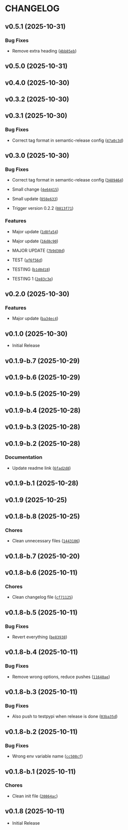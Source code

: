 # CHANGELOG

<!-- version list -->

## v0.5.1 (2025-10-31)

### Bug Fixes

- Remove extra heading
  ([`4bb85eb`](https://github.com/UniversalPython/UniversalPython/commit/4bb85ebf2ae78ea704770c94c12bff7708b31031))


## v0.5.0 (2025-10-31)


## v0.4.0 (2025-10-30)


## v0.3.2 (2025-10-30)


## v0.3.1 (2025-10-30)

### Bug Fixes

- Correct tag format in semantic-release config
  ([`47a0c3d`](https://github.com/UniversalPython/UniversalPython/commit/47a0c3dd8ed6590a74cc52072d7af5ee885bb8de))


## v0.3.0 (2025-10-30)

### Bug Fixes

- Correct tag format in semantic-release config
  ([`3489464`](https://github.com/UniversalPython/UniversalPython/commit/3489464c881636194b07308d3d30576fc26469c7))

- Small change
  ([`4e64415`](https://github.com/UniversalPython/UniversalPython/commit/4e64415073a8d968660bf78988987c014349da05))

- Small update
  ([`858e633`](https://github.com/UniversalPython/UniversalPython/commit/858e6339c7c86f74e6588c8466f48bd36ade7ef9))

- Trigger version 0.2.2
  ([`0813f71`](https://github.com/UniversalPython/UniversalPython/commit/0813f71927fa955ed7b8879a9d40d4fa0e709e22))

### Features

- Major update
  ([`1d8fa54`](https://github.com/UniversalPython/UniversalPython/commit/1d8fa54bde24743548d7845d693fa9fa4a544ea5))

- Major update
  ([`16d8c90`](https://github.com/UniversalPython/UniversalPython/commit/16d8c9081a8f3d38e90ad68b20beb17552f433e5))

- MAJOR UPDATE
  ([`7b9d30d`](https://github.com/UniversalPython/UniversalPython/commit/7b9d30dfcb92edfcf4a475b6e68b19e75988065e))

- TEST
  ([`af6f56d`](https://github.com/UniversalPython/UniversalPython/commit/af6f56df74dca5910a348d8a93cf49b86b333d10))

- TESTING
  ([`b1d0d18`](https://github.com/UniversalPython/UniversalPython/commit/b1d0d189fb998e9537e35840dae4c657598c7515))

- TESTING 1
  ([`2e83c3e`](https://github.com/UniversalPython/UniversalPython/commit/2e83c3e773ea15d8e7af41a2ac50b014f8bac03f))


## v0.2.0 (2025-10-30)

### Features

- Major update
  ([`ba34ec4`](https://github.com/UniversalPython/UniversalPython/commit/ba34ec4e9b8a153aa0a3699a65e27609733e87da))


## v0.1.0 (2025-10-30)

- Initial Release

## v0.1.9-b.7 (2025-10-29)


## v0.1.9-b.6 (2025-10-29)


## v0.1.9-b.5 (2025-10-29)


## v0.1.9-b.4 (2025-10-28)


## v0.1.9-b.3 (2025-10-28)


## v0.1.9-b.2 (2025-10-28)

### Documentation

- Update readme link
  ([`6fad2d8`](https://github.com/UniversalPython/UniversalPython/commit/6fad2d88a949a033386d2afea122d19ffaba8711))


## v0.1.9-b.1 (2025-10-28)


## v0.1.9 (2025-10-25)


## v0.1.8-b.8 (2025-10-25)

### Chores

- Clean unnecessary files
  ([`1443106`](https://github.com/UniversalPython/UniversalPython/commit/1443106c5c22ae8e9282e30be0ef220bb62c0d8f))


## v0.1.8-b.7 (2025-10-20)


## v0.1.8-b.6 (2025-10-11)

### Chores

- Clean changelog file
  ([`cf71125`](https://github.com/UniversalPython/UniversalPython/commit/cf71125f6b123197e7dde0a2ac8a6eaa6a674592))


## v0.1.8-b.5 (2025-10-11)

### Bug Fixes

- Revert everything
  ([`be83938`](https://github.com/UniversalPython/UniversalPython/commit/be83938c5f7864fc8ebef8ab33bfdd8ba5144223))


## v0.1.8-b.4 (2025-10-11)

### Bug Fixes

- Remove wrong options, reduce pushes
  ([`11640ae`](https://github.com/UniversalPython/UniversalPython/commit/11640ae095aeb75f73b6693a957d99f1416b8798))


## v0.1.8-b.3 (2025-10-11)

### Bug Fixes

- Also push to testpypi when release is done
  ([`03ba35d`](https://github.com/UniversalPython/UniversalPython/commit/03ba35d60a47182ce6bc5f4621d495e3818c0535))


## v0.1.8-b.2 (2025-10-11)

### Bug Fixes

- Wrong env variable name
  ([`cc508cf`](https://github.com/UniversalPython/UniversalPython/commit/cc508cf803ea230fa435de5e37dff709978b9978))


## v0.1.8-b.1 (2025-10-11)

### Chores

- Clean init file
  ([`20864ac`](https://github.com/UniversalPython/UniversalPython/commit/20864ac0aaa15f8839694cd617f531aae17d646b))


## v0.1.8 (2025-10-11)

- Initial Release
